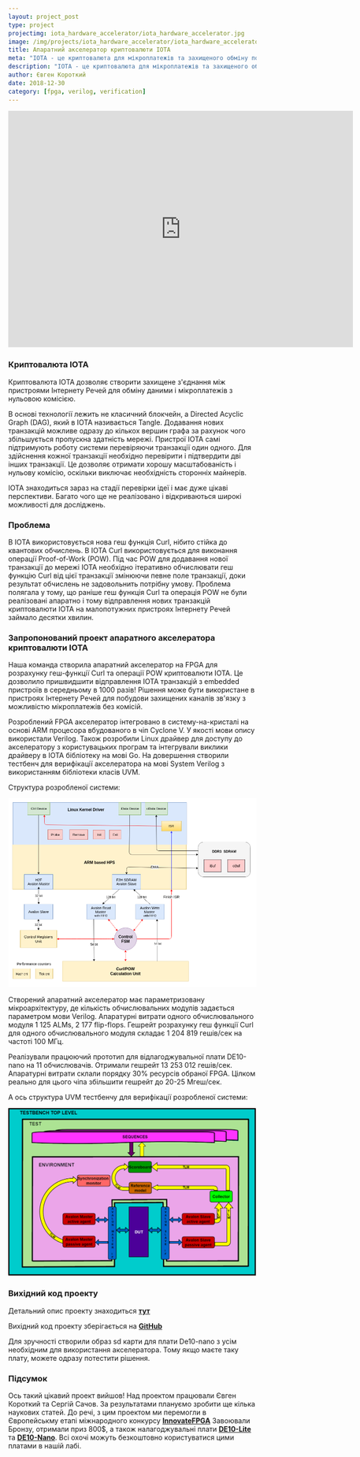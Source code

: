 ```yaml
---
layout: project_post
type: project
projectimg: iota_hardware_accelerator/iota_hardware_accelerator.jpg
image: /img/projects/iota_hardware_accelerator/iota_hardware_accelerator.jpg
title: Апаратний акселератор криптовалюти IOTA
meta: "IOTA - це криптовалюта для мікроплатежів та захищеного обміну повідомленнями у пристроях Інтернету Речей. Ми розробили апаратний акселератор на FPGA, що дозволяє пришвидшити відправлення IOTA транзакцій у 1000 разів порівняно з програмною реалізацією"
description: "IOTA - це криптовалюта для мікроплатежів та захищеного обміну повідомленнями у пристроях Інтернету Речей. Ми розробили апаратний акселератор на FPGA, що дозволяє пришвидшити відправлення IOTA транзакцій у 1000 разів порівняно з програмною реалізацією"
author: Євген Короткий
date: 2018-12-30
category: [fpga, verilog, verification]
---
```


<iframe src="https://www.youtube.com/embed/JJRlwTJHBCg" width="700" height="480" frameborder="0" allowfullscreen=""> </iframe>

### Криптовалюта IOTA

Криптовалюта IOTA дозволяє створити захищене з'єднання між пристроями Інтернету Речей для обміну даними і мікроплатежів з нульовою комісією.

В основі технології лежить не класичний блокчейн, а Directed Acyclic Graph (DAG), який в IOTA називається Tangle. Додавання нових транзакцій можливе одразу до кількох вершин графа за рахунок чого збільшується пропускна здатність мережі. Пристрої IOTA самі підтримують роботу системи перевіряючи транзакції один одного. Для здійснення кожної транзакції необхідно перевірити і підтвердити дві інших транзакції. Це дозволяє отримати хорошу масштабованість і нульову комісію, оскільки виключає необхідність сторонніх майнерів.

IOTA знаходиться зараз на стадії перевірки ідеї і має дуже цікаві перспективи. Багато чого ще не реалізовано і відкриваються широкі можливості для досліджень.

### Проблема

В IOTA використовується нова геш функція Curl, нібито стійка до квантових обчислень. В IOTA Curl використовується для виконання операції Proof-of-Work (POW). Під час POW для додавання нової транзакції до мережі IOTA необхідно ітеративно обчислювати геш функцію Curl від цієї транзакції змінюючи певне поле транзакції, доки результат обчислень не задовольнить потрібну умову. Проблема полягала у тому, що раніше геш функція Curl та операція POW не були реалізовані апаратно і тому відправлення нових транзакцій криптовалюти IOTA на малопотужних пристроях Інтернету Речей займало десятки хвилин.

### Запропонований проект апаратного акселератора криптовалюти IOTA

Наша команда створила апаратний акселератор на FPGA для розрахунку геш-функції Curl та операції POW криптовалюти IOTA. Це дозволило пришвидшити відправлення IOTA транзакцій з embedded пристроїв в середньому в 1000 разів! Рішення може бути використане в пристроях Інтернету Речей для побудови захищених каналів зв'язку з можливістю мікроплатежів без комісій.

Розроблений FPGA акселератор інтегровано в систему-на-кристалі на основі ARM процеcора вбудованого в чіп Cyclone V. У якості мови опису використали Verilog. Також розробили Linux драйвер для доступу до акселератору з користувацьких програм та інтегрували виклики драйверу в IOTA бібліотеку на мові Go. На довершення створили тестбенч для верифікації акселератора на мові System Verilog з використанням бібліотеки класів UVM.

Структура розробленої системи:

![](/img/projects/iota_hardware_accelerator/pow_accelerator.png)

Створений апаратний акселератор має параметризовану мікроархітектуру, де кількість обчислювальних модулів задається параметром мови Verilog. Апаратурні витрати одного обчислювального модуля 1 125 ALMs, 2 177 flip-flops. Гешрейт розрахунку геш функції Curl для одного обчислювального модуля складає 1 204 819 гешів/сек на частоті 100 МГц.

Реалізували працюючий прототип для відлагоджувальної плати DE10-nano на 11 обчислювачів. Отримали гешрейт 13 253 012 гешів/сек. Апаратурні витрати склали порядку 30% ресурсів обраної FPGA. Цілком реально для цього чіпа збільшити гешрейт до 20-25 Мгеш/сек.

А ось структура UVM тестбенчу для верифікації розробленої системи:

![](/img/projects/iota_hardware_accelerator/uvm_tb.png)

### Вихідний код проекту

Детальний опис проекту знаходиться **[тут](http://www.innovatefpga.com/cgi-bin/innovate/teams.pl?Id=EM080)**

Вихідний код проекту зберігається на **[GitHub](https://github.com/LampaLab/iota_fpga)**

Для зручності створили образ sd карти для плати De10-nano з усім необхідним для використання акселератора. Тому якщо маєте таку плату, можете одразу потестити рішення.

### Підсумок

Ось такий цікавий проект вийшов! Над проектом працювали Євген Короткий та Сергій Сачов. За результатами плануємо зробити ще кілька наукових статей. До речі, з цим проектом ми перемогли в Європейськму етапі міжнародного конкурсу **[InnovateFPGA](http://www.innovatefpga.com/)** Завоювали Бронзу, отримали приз 800$, а також налагоджувальні плати **[DE10-Lite](https://www.terasic.com.tw/cgi-bin/page/archive.pl?Language=English&No=1021)** та **[DE10-Nano](https://www.terasic.com.tw/cgi-bin/page/archive.pl?Language=English&No=1046)**. Всі охочі можуть безкоштовно користуватися цими платами в нашій лабі.
